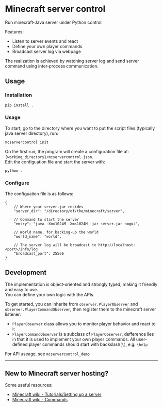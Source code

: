 
# Minecraft server control
Run minecraft-Java server under Python control

Features:

* Listen to server events and react
* Define your own player commands
* Broadcast server log via webpage

The realization is achieved by watching server log and send server command using inter-process communication.

## Usage

### Installation
```sh
pip install .
```
### Usage
To start, go to the directory where you want to put the script files (typically java server directory), run:
```sh
mcservercontrol init
```
On the first run, the program will create a configuration file at: `{working_directory}/mcservercontrol.json`.   
Edit the configuation file and start the server with:
```sh
python .
```

### Configure
The configuation file is as follows:
```
{
    // Where your server.jar resides
    "server_dir": "/directory/of/the/minecraft/server",

    // Command to start the server
    "entry": "java -Xmx1024M -Xms1024M -jar server.jar nogui",

    // World name, for backing-up the world
    "world_name": "world",

    // The server log will be broadcast to http://localhost:<port>/info/log
    "broadcast_port": 25566
}
```

## Development

The implementation is object-oriented and strongly typed, making it friendly and easy to use.  
You can define your own logic with the APIs.

To get started, you can inherite from `observer.PlayerObserver` and `observer.PlayerCommandObserver`, then register them to the minecraft server listener:

- `PlayerObserver` class allows you to monitor player behavior and react to it
- `PlayerCommandObserver` is a subclass of `PlayerObserver`, defference lies in that it is used to implement your own player commands. All user-defined player commands should start with backslash(`\`), e.g. `\help`

For API useage, see `mcservercontrol_demo`

---
## New to Minecraft server hosting?
Some useful resources:

* [Minecraft wiki - Tutorials/Setting up a server ](https://minecraft.fandom.com/wiki/Tutorials/Setting_up_a_server)  
* [Minecraft wiki - Commands](https://minecraft.fandom.com/wiki/Commands)